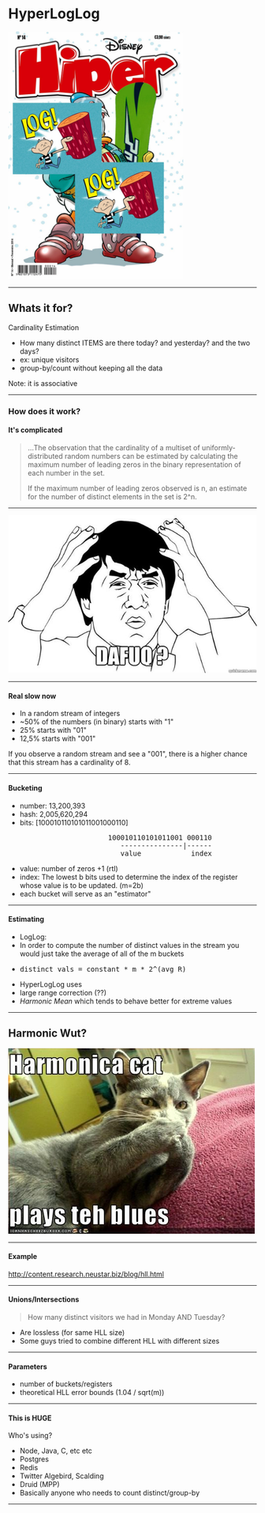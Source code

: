 # HyperLogLog

<img src="/img/hll.jpg" height="500" />

----

## Whats it for?

Cardinality Estimation

* How many distinct ITEMS are there today? and yesterday? and the two days?<!-- .element: class="fragment" -->
 * ex: unique visitors
* group-by/count without keeping all the data<!-- .element: class="fragment" -->

Note: it is associative

----

### How does it work?
#### It's complicated

<blockquote>
  ...The observation that the cardinality of a multiset of uniformly-distributed random numbers can be estimated by calculating the maximum number of leading zeros in the binary representation of each number in the set. 

  If the maximum number of leading zeros observed is n, an estimate for the number of distinct elements in the set is 2^n.
</blockquote>

----

<img src="/img/hll/wtf.jpg">

----

#### Real slow now

* In a random stream of integers
 * ~50% of the numbers (in binary) starts with "1"<!-- .element: class="fragment" -->
 * 25% starts with "01"<!-- .element: class="fragment" -->
 * 12,5% starts with "001"<!-- .element: class="fragment" -->

 If you observe a random stream and see a "001", there is a higher chance that this stream has a cardinality of 8.<!-- .element: class="fragment" -->

----

#### Bucketing

* number: 13,200,393
* hash: 2,005,620,294
* bits: [100010110101011001000110]

<pre>
                        100010110101011001 000110
                           ---------------|------
                           value            index
</pre>

* value: number of zeros +1 (rtl)<!-- .element: class="fragment" -->
* index:  The lowest b bits used to determine the index of the register whose value is to be updated. (m=2b)<!-- .element: class="fragment" -->
 * each bucket will serve as an "estimator"<!-- .element: class="fragment" -->

----

#### Estimating

* LogLog:
 * In order to compute the number of distinct values in the stream you would just take the average of all of the m buckets
 * <pre>distinct vals = constant * m * 2^(avg R)</pre>
* HyperLogLog uses<!-- .element: class="fragment" -->
 * large range correction (??) 
 * <i>Harmonic Mean </i> which tends to behave better for extreme values

----


## Harmonic Wut?

<img src="/img/hll/harm.jpg">

----

#### Example

http://content.research.neustar.biz/blog/hll.html


----

#### Unions/Intersections

<blockquote>
  How many distinct visitors we had in Monday AND Tuesday?
</blockquote>

* Are lossless (for same HLL size)
 * Some guys tried to combine different HLL with different sizes

----

#### Parameters

* number of buckets/registers
 * theoretical HLL error bounds (1.04 / sqrt(m))

----

#### This is HUGE

Who's using?

* Node, Java, C, etc etc
* Postgres
* Redis
* Twitter Algebird, Scalding
* Druid (MPP)
* Basically anyone who needs to count distinct/group-by 

---

